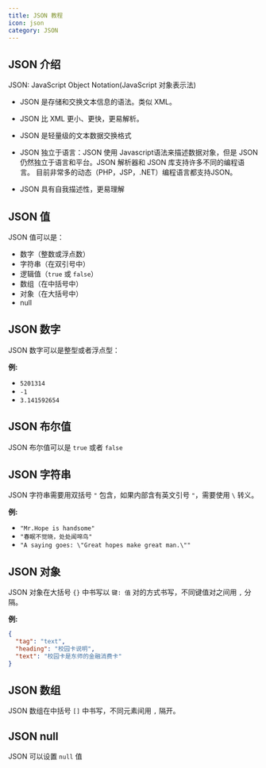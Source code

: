 ```yaml
---
title: JSON 教程
icon: json
category: JSON
---
```


## JSON 介绍

JSON: JavaScript Object Notation(JavaScript 对象表示法)

- JSON 是存储和交换文本信息的语法。类似 XML。

- JSON 比 XML 更小、更快，更易解析。

- JSON 是轻量级的文本数据交换格式

- JSON 独立于语言：JSON 使用 Javascript语法来描述数据对象，但是 JSON 仍然独立于语言和平台。JSON 解析器和 JSON 库支持许多不同的编程语言。 目前非常多的动态（PHP，JSP，.NET）编程语言都支持JSON。

- JSON 具有自我描述性，更易理解

## JSON 值

JSON 值可以是：

- 数字（整数或浮点数）
- 字符串（在双引号中）
- 逻辑值（`true` 或 `false`）
- 数组（在中括号中）
- 对象（在大括号中）
- null

## JSON 数字

JSON 数字可以是整型或者浮点型：

**例:**

- `5201314`
- `-1`
- `3.141592654`

## JSON 布尔值

JSON 布尔值可以是 `true` 或者 `false`

## JSON 字符串

JSON 字符串需要用双括号 `"` 包含，如果内部含有英文引号 `"`，需要使用 `\` 转义。

**例:**

- `"Mr.Hope is handsome"`
- `"春眠不觉晓，处处闻啼鸟"`
- `"A saying goes: \"Great hopes make great man.\""`

## JSON 对象

JSON 对象在大括号 `{}` 中书写以 `键: 值` 对的方式书写，不同键值对之间用 `,` 分隔。

**例:**

```json
{
  "tag": "text",
  "heading": "校园卡说明",
  "text": "校园卡是东师的金融消费卡"
}
```

## JSON 数组

JSON 数组在中括号 `[]` 中书写，不同元素间用 `,` 隔开。

## JSON null

JSON 可以设置 `null` 值
